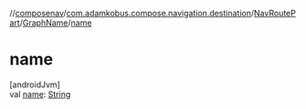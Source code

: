 //[composenav](../../../../index.md)/[com.adamkobus.compose.navigation.destination](../../index.md)/[NavRoutePart](../index.md)/[GraphName](index.md)/[name](name.md)

# name

[androidJvm]\
val [name](name.md): [String](https://kotlinlang.org/api/latest/jvm/stdlib/kotlin/-string/index.html)
